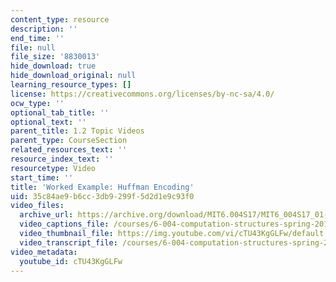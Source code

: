 ```yaml
---
content_type: resource
description: ''
end_time: ''
file: null
file_size: '8830013'
hide_download: true
hide_download_original: null
learning_resource_types: []
license: https://creativecommons.org/licenses/by-nc-sa/4.0/
ocw_type: ''
optional_tab_title: ''
optional_text: ''
parent_title: 1.2 Topic Videos
parent_type: CourseSection
related_resources_text: ''
resource_index_text: ''
resourcetype: Video
start_time: ''
title: 'Worked Example: Huffman Encoding'
uid: 35c84ae9-b6cc-3db9-299f-5d2d1e9c93f0
video_files:
  archive_url: https://archive.org/download/MIT6.004S17/MIT6_004S17_01-02-12-04_300k.mp4
  video_captions_file: /courses/6-004-computation-structures-spring-2017/ebfd0564a52955ae8bffb612d3d20b65_cTU43KgGLFw.vtt
  video_thumbnail_file: https://img.youtube.com/vi/cTU43KgGLFw/default.jpg
  video_transcript_file: /courses/6-004-computation-structures-spring-2017/7ef8f9b00b4069e308fff26f5de2c529_cTU43KgGLFw.pdf
video_metadata:
  youtube_id: cTU43KgGLFw
---
```

